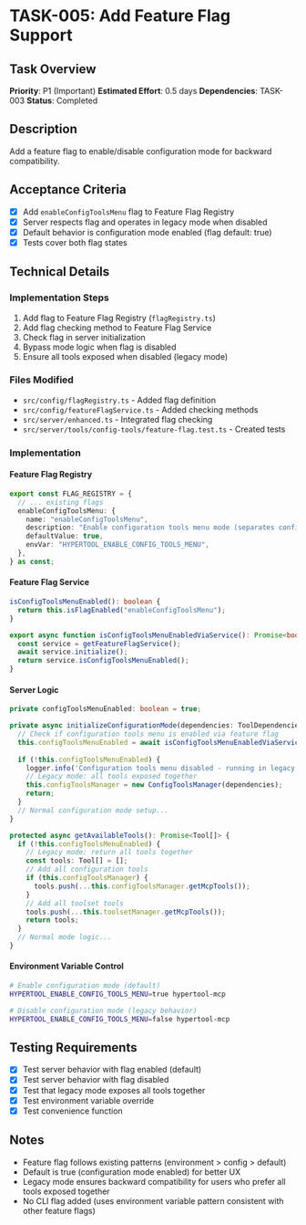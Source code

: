 # TASK-005: Add Feature Flag Support

## Task Overview
**Priority**: P1 (Important)
**Estimated Effort**: 0.5 days
**Dependencies**: TASK-003
**Status**: Completed

## Description
Add a feature flag to enable/disable configuration mode for backward compatibility.

## Acceptance Criteria
- [x] Add `enableConfigToolsMenu` flag to Feature Flag Registry
- [x] Server respects flag and operates in legacy mode when disabled
- [x] Default behavior is configuration mode enabled (flag default: true)
- [x] Tests cover both flag states

## Technical Details

### Implementation Steps
1. Add flag to Feature Flag Registry (`flagRegistry.ts`)
2. Add flag checking method to Feature Flag Service
3. Check flag in server initialization
4. Bypass mode logic when flag is disabled
5. Ensure all tools exposed when disabled (legacy mode)

### Files Modified
- `src/config/flagRegistry.ts` - Added flag definition
- `src/config/featureFlagService.ts` - Added checking methods
- `src/server/enhanced.ts` - Integrated flag checking
- `src/server/tools/config-tools/feature-flag.test.ts` - Created tests

### Implementation

#### Feature Flag Registry
```typescript
export const FLAG_REGISTRY = {
  // ... existing flags
  enableConfigToolsMenu: {
    name: "enableConfigToolsMenu",
    description: "Enable configuration tools menu mode (separates config tools from operational tools)",
    defaultValue: true,
    envVar: "HYPERTOOL_ENABLE_CONFIG_TOOLS_MENU",
  },
} as const;
```

#### Feature Flag Service
```typescript
isConfigToolsMenuEnabled(): boolean {
  return this.isFlagEnabled("enableConfigToolsMenu");
}

export async function isConfigToolsMenuEnabledViaService(): Promise<boolean> {
  const service = getFeatureFlagService();
  await service.initialize();
  return service.isConfigToolsMenuEnabled();
}
```

#### Server Logic
```typescript
private configToolsMenuEnabled: boolean = true;

private async initializeConfigurationMode(dependencies: ToolDependencies): Promise<void> {
  // Check if configuration tools menu is enabled via feature flag
  this.configToolsMenuEnabled = await isConfigToolsMenuEnabledViaService();
  
  if (!this.configToolsMenuEnabled) {
    logger.info('Configuration tools menu disabled - running in legacy mode');
    // Legacy mode: all tools exposed together
    this.configToolsManager = new ConfigToolsManager(dependencies);
    return;
  }
  // Normal configuration mode setup...
}

protected async getAvailableTools(): Promise<Tool[]> {
  if (!this.configToolsMenuEnabled) {
    // Legacy mode: return all tools together
    const tools: Tool[] = [];
    // Add all configuration tools
    if (this.configToolsManager) {
      tools.push(...this.configToolsManager.getMcpTools());
    }
    // Add all toolset tools
    tools.push(...this.toolsetManager.getMcpTools());
    return tools;
  }
  // Normal mode logic...
}
```

#### Environment Variable Control
```bash
# Enable configuration mode (default)
HYPERTOOL_ENABLE_CONFIG_TOOLS_MENU=true hypertool-mcp

# Disable configuration mode (legacy behavior)
HYPERTOOL_ENABLE_CONFIG_TOOLS_MENU=false hypertool-mcp
```

## Testing Requirements
- [x] Test server behavior with flag enabled (default)
- [x] Test server behavior with flag disabled
- [x] Test that legacy mode exposes all tools together
- [x] Test environment variable override
- [x] Test convenience function

## Notes
- Feature flag follows existing patterns (environment > config > default)
- Default is true (configuration mode enabled) for better UX
- Legacy mode ensures backward compatibility for users who prefer all tools exposed together
- No CLI flag added (uses environment variable pattern consistent with other feature flags)